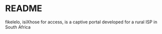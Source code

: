# README

fikelelo, isiXhose for access, is a captive portal developed for a rural ISP in South Africa

